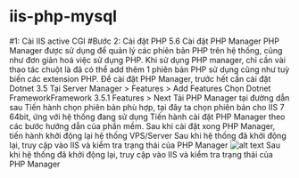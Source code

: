 # iis-php-mysql
#1: Cài IIS active CGI
#Bước 2: Cài đặt PHP 5.6
Cài đặt PHP Manager
PHP Manager được sử dụng để quản lý các phiên bản PHP trên hệ thống, cũng như đơn giản hoá việc sử dụng PHP. Khi sử dụng PHP manager, chỉ cần vài thao tác chuột là đã có thể add thêm 1 phiên bản PHP sử dụng cũng như tuỳ biến các extension PHP.
Để cài đặt PHP Manager, trước hết cần cài đặt Dotnet 3.5
Tại Server Manager > Features > Add Features
Chọn Dotnet FrameworkFramework 3.5.1 Features > Next
Tải PHP Manager tại đường dẫn sau
Tiến hành chọn phiên bản phù hợp, tại đây ta chọn phiên bản cho IIS 7 64bit, ứng với hệ thống đang sử dụng
Tiến hành cài đặt PHP Manager theo các bước hướng dẫn của phần mềm.
Sau khi cài đặt xong PHP Manager, tiến hành khởi động lại hệ thống VPS/Server
Sau khi hệ thống đã khởi động lại, truy cập vào IIS và kiểm tra trạng thái của PHP Manager
![alt text](https://raw.githubusercontent.com/username/projectname/branch/path/to/img.png)
Sau khi hệ thống đã khởi động lại, truy cập vào IIS và kiểm tra trạng thái của PHP Manager
